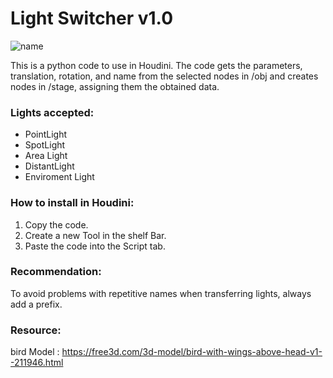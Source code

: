# Light Switcher v1.0

![name](https://github.com/DanteVFX/Light-Switch-Solaris/assets/156336362/c50a27fe-7568-4bec-b91a-7c4fe210beb8)

This is a python code to use in Houdini.
The code gets the parameters, translation, rotation, and name from the selected nodes in /obj and creates nodes in /stage, assigning them the obtained data.

### Lights accepted:
- PointLight
- SpotLight
- Area Light
- DistantLight
- Enviroment Light

### How to install in Houdini: 
1. Copy the code.
2. Create a new Tool in the shelf Bar.
3. Paste the code into the Script tab.

### Recommendation:
To avoid problems with repetitive names when transferring lights, always add a prefix.

### Resource:

bird Model : https://free3d.com/3d-model/bird-with-wings-above-head-v1--211946.html
